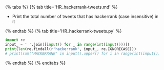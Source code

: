 {% tabs %}
{% tab title='HR_hackerrank-tweets.md' %}

* Print the total number of tweets that has hackerrank (case insensitive) in it

{% endtab %}
{% tab title='HR_hackerrank-tweets.py' %}

```py
import re
input_ = ' '.join([input() for _ in range(int(input()))])
print(len(re.findall(r'hackerrank', input_, re.IGNORECASE)))
# print(sum('HACKERRANK' in input().upper() for i in range(int(input()))))
```

{% endtab %}
{% endtabs %}